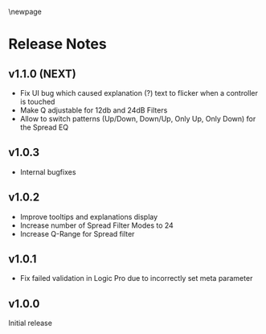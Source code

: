 \newpage

# Release Notes

## v1.1.0 (NEXT)
- Fix UI bug which caused explanation (?) text to flicker when a controller is touched
- Make Q adjustable for 12db and 24dB Filters
- Allow to switch patterns (Up/Down, Down/Up, Only Up, Only Down) for the Spread EQ

## v1.0.3
- Internal bugfixes

## v1.0.2
- Improve tooltips and explanations display
- Increase number of Spread Filter Modes to 24
- Increase Q-Range for Spread filter

## v1.0.1
- Fix failed validation in Logic Pro due to incorrectly set meta parameter

## v1.0.0

Initial release

